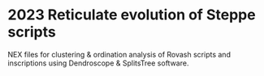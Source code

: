 # 2023 Reticulate evolution of Steppe scripts

NEX files for clustering & ordination analysis of Rovash scripts and inscriptions using Dendroscope & SplitsTree software.
